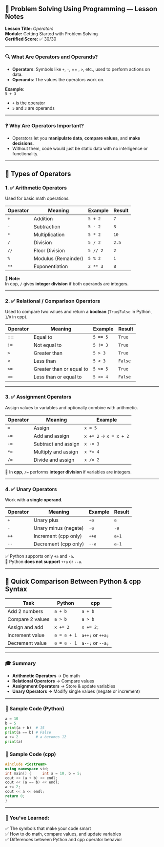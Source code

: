 ## 🧠 Problem Solving Using Programming — Lesson Notes

**Lesson Title:** _Operators_  
**Module:** Getting Started with Problem Solving  
**Certified Score:** ✅ 30/30

---

### 🔍 What Are Operators and Operands?

- **Operators**: Symbols like `+`, `-`, == , `>`, etc., used to perform actions on data.
- **Operands**: The values the operators work on.

**Example**:  
`5 + 3`

- `+` is the operator
- `5` and `3` are operands

---

### ❓ Why Are Operators Important?

- Operators let you **manipulate data**, **compare values**, and **make decisions**.
- Without them, code would just be static data with no intelligence or functionality.

---

## 🔧 Types of Operators

### 1. ✅ Arithmetic Operators

Used for basic math operations.

|Operator|Meaning|Example|Result|
|---|---|---|---|
|`+`|Addition|`5 + 2`|`7`|
|`-`|Subtraction|`5 - 2`|`3`|
|`*`|Multiplication|`5 * 2`|`10`|
|`/`|Division|`5 / 2`|`2.5`|
|`//`|Floor Division|`5 // 2`|`2`|
|`%`|Modulus (Remainder)|`5 % 2`|`1`|
|`**`|Exponentiation|`2 ** 3`|`8`|

**📌 Note:**  
In cpp, `/` gives **integer division** if both operands are integers.

---

### 2. ✅ Relational / Comparison Operators

Used to compare two values and return a **boolean** (`True`/`False` in Python, `1`/`0` in cpp).

| Operator | Meaning                  | Example  | Result  |
| -------- | ------------------------ | -------- | ------- |
| ==       | Equal to                 | `5 == 5` | `True`  |
| `!=`     | Not equal to             | `5 != 3` | `True`  |
| `>`      | Greater than             | `5 > 3`  | `True`  |
| `<`      | Less than                | `5 < 3`  | `False` |
| `>=`     | Greater than or equal to | `5 >= 5` | `True`  |
| `<=`     | Less than or equal to    | `5 <= 4` | `False` |

---

### 3. ✅ Assignment Operators

Assign values to variables and optionally combine with arithmetic.

|Operator|Meaning|Example|
|---|---|---|
|`=`|Assign|`x = 5`|
|`+=`|Add and assign|`x += 2` → `x = x + 2`|
|`-=`|Subtract and assign|`x -= 3`|
|`*=`|Multiply and assign|`x *= 4`|
|`/=`|Divide and assign|`x /= 2`|

📌 In **cpp**, `/=` performs **integer division** if variables are integers.

---

### 4. ✅ Unary Operators

Work with **a single operand**.

|Operator|Meaning|Example|Result|
|---|---|---|---|
|`+`|Unary plus|`+a`|`a`|
|`-`|Unary minus (negate)|`-a`|`-a`|
|`++`|Increment (cpp only)|`++a`|`a+1`|
|`--`|Decrement (cpp only)|`--a`|`a-1`|

✅ Python supports only `+a` and `-a`.  
🚫 Python **does not support** `++a` or `--a`.

---

## 🧪 Quick Comparison Between Python & cpp Syntax

|Task|Python|cpp|
|---|---|---|
|Add 2 numbers|`a + b`|`a + b`|
|Compare 2 values|`a > b`|`a > b`|
|Assign and add|`x += 2`|`x += 2;`|
|Increment value|`a = a + 1`|`a++;` or `++a;`|
|Decrement value|`a = a - 1`|`a--;` or `--a;`|

---

### 🎓 Summary

- **Arithmetic Operators** → Do math
- **Relational Operators** → Compare values
- **Assignment Operators** → Store & update variables
- **Unary Operators** → Modify single values (negate or increment)

---

### 📝 Sample Code (Python)

```python
a = 10 
b = 5  
print(a + b)  # 15 
print(a == b) # False 
a += 2        # a becomes 12 
print(a)
```

### 📝 Sample Code (cpp)

```cpp
#include <iostream> 
using namespace std;  
int main() {     int a = 10, b = 5;     
cout << (a + b) << endl;     
cout << (a == b) << endl;     
a += 2;     
cout << a << endl;     
return 0; 
}
```

---

### 🌟 You’ve Learned:

✅ The symbols that make your code smart  
✅ How to do math, compare values, and update variables  
✅ Differences between Python and cpp operator behavior